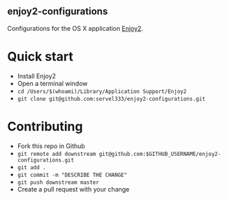 enjoy2-configurations
---------------------

Configurations for the OS X application [Enjoy2](https://github.com/fyhuang/enjoy2).

# Quick start

* Install Enjoy2
* Open a terminal window
* `cd /Users/$(whoami)/Library/Application Support/Enjoy2`
* `git clone git@github.com:servel333/enjoy2-configurations.git`

# Contributing

* Fork this repo in Github
* `git remote add downstream git@github.com:$GITHUB_USERNAME/enjoy2-configurations.git`
* `git add .`
* `git commit -m "DESCRIBE THE CHANGE"`
* `git push downstream master`
* Create a pull request with your change
